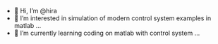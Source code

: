 - 👋 Hi, I’m @hira
- 👀 I’m interested in simulation of modern control system examples in matlab  ...
- 🌱 I’m currently learning coding on matlab with control system ...

<!---
hiradilawar/hiradilawar is a ✨ special ✨ repository because its `README.md` (this file) appears on your GitHub profile.
You can click the Preview link to take a look at your changes.
--->
